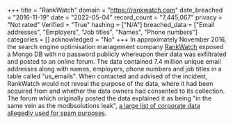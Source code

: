 +++
title = "RankWatch"
domain = "https://rankwatch.com"
date_breached = "2016-11-19"
date = "2022-05-04"
record_count = "7,445,067"
privacy = "Not rated"
Verified = "True"
hashing = ["N/A"]
breached_data = ["Email addresses", "Employers", "Job titles", "Names", "Phone numbers"]
categories = []
acknowledged = "No"
+++
In approximately November 2016, the search engine optimisation management company <a href="https://www.rankwatch.com/" target="_blank" rel="noopener">RankWatch</a> exposed a Mongo DB with no password publicly whereupon their data was exfiltrated and posted to an online forum. The data contained 7.4 million unique email addresses along with names, employers, phone numbers and job titles in a table called &quot;us_emails&quot;. When contacted and advised of the incident, RankWatch would not reveal the purpose of the data, where it had been acquired from and whether the data owners had consented to its collection. The forum which originally posted the data explained it as being &quot;in the same vein as the modbsolutions leak&quot;, <a href="https://haveibeenpwned.com/PwnedWebsites#ModernBusinessSolutions" target="_blank" rel="noopener">a large list of corporate data allegedly used for spam purposes</a>.
